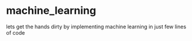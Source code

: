 # machine_learning
lets get the hands dirty by implementing machine learning in just few lines of code
